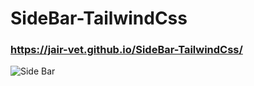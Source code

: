 # SideBar-TailwindCss

### https://jair-vet.github.io/SideBar-TailwindCss/

![Side Bar](https://user-images.githubusercontent.com/63264620/214677776-ce70d391-3cc2-44d0-adbe-1088066870c6.png)
